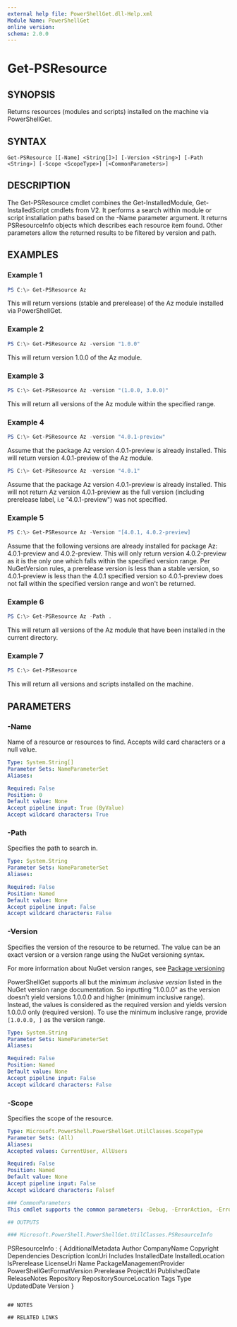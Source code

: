 ```yaml
---
external help file: PowerShellGet.dll-Help.xml
Module Name: PowerShellGet
online version:
schema: 2.0.0
---
```


# Get-PSResource

## SYNOPSIS
Returns resources (modules and scripts) installed on the machine via PowerShellGet.

## SYNTAX

```
Get-PSResource [[-Name] <String[]>] [-Version <String>] [-Path <String>] [-Scope <ScopeType>] [<CommonParameters>]
```

## DESCRIPTION
The Get-PSResource cmdlet combines the Get-InstalledModule, Get-InstalledScript cmdlets from V2. It performs a search within module or script installation paths based on the -Name parameter argument. It returns PSResourceInfo objects which describes each resource item found. Other parameters allow the returned results to be filtered by version and path.

## EXAMPLES

### Example 1
```powershell
PS C:\> Get-PSResource Az
```

This will return versions (stable and prerelease) of the Az module installed via PowerShellGet.

### Example 2
```powershell
PS C:\> Get-PSResource Az -version "1.0.0"
```

This will return version 1.0.0 of the Az module.

### Example 3
```powershell
PS C:\> Get-PSResource Az -version "(1.0.0, 3.0.0)"
```

This will return all versions of the Az module within the specified range.

### Example 4
```powershell
PS C:\> Get-PSResource Az -version "4.0.1-preview"
```

Assume that the package Az version 4.0.1-preview is already installed. This will return version 4.0.1-preview of the Az module.

```powershell
PS C:\> Get-PSResource Az -version "4.0.1"
```
Assume that the package Az version 4.0.1-preview is already installed. This will not return Az version 4.0.1-preview as the full version (including prerelease label, i.e "4.0.1-preview") was not specified.

### Example 5
```powershell
PS C:\> Get-PSResource Az -Version "[4.0.1, 4.0.2-preview]
```

Assume that the following versions are already installed for package Az: 4.0.1-preview and 4.0.2-preview. This will only return version 4.0.2-preview as it is the only one which falls within the specified version range. Per NuGetVersion rules, a prerelease version is less than a stable version, so 4.0.1-preview is less than the 4.0.1 specified version so 4.0.1-preview does not fall within the specified version range and won't be returned.


### Example 6
```powershell
PS C:\> Get-PSResource Az -Path .
```

This will return all versions of the Az module that have been installed in the current directory.

### Example 7
```powershell
PS C:\> Get-PSResource
```

This will return all versions and scripts installed on the machine.

## PARAMETERS

### -Name
Name of a resource or resources to find. Accepts wild card characters or a null value.

```yaml
Type: System.String[]
Parameter Sets: NameParameterSet
Aliases:

Required: False
Position: 0
Default value: None
Accept pipeline input: True (ByValue)
Accept wildcard characters: True
```

### -Path
Specifies the path to search in.

```yaml
Type: System.String
Parameter Sets: NameParameterSet
Aliases:

Required: False
Position: Named
Default value: None
Accept pipeline input: False
Accept wildcard characters: False
```

### -Version
Specifies the version of the resource to be returned. The value can be an exact version or a version
range using the NuGet versioning syntax.

For more information about NuGet version ranges, see [Package versioning](/nuget/concepts/package-versioning#version-ranges)

PowerShellGet supports all but the _minimum inclusive version_ listed in the NuGet version range
documentation. So inputting "1.0.0.0" as the version doesn't yield versions 1.0.0.0 and higher
(minimum inclusive range). Instead, the values is considered as the required version and yields 
version 1.0.0.0 only (required version). To use the minimum inclusive range, provide `[1.0.0.0, ]` as 
the version range.

```yaml
Type: System.String
Parameter Sets: NameParameterSet
Aliases:

Required: False
Position: Named
Default value: None
Accept pipeline input: False
Accept wildcard characters: False
```
### -Scope
Specifies the scope of the resource.

```yaml
Type: Microsoft.PowerShell.PowerShellGet.UtilClasses.ScopeType
Parameter Sets: (All)
Aliases:
Accepted values: CurrentUser, AllUsers

Required: False
Position: Named
Default value: None
Accept pipeline input: False
Accept wildcard characters: Falsef

### CommonParameters
This cmdlet supports the common parameters: -Debug, -ErrorAction, -ErrorVariable, -InformationAction, -InformationVariable, -OutVariable, -OutBuffer, -PipelineVariable, -Verbose, -WarningAction, and -WarningVariable. For more information, see [about_CommonParameters](https://go.microsoft.com/fwlink/?LinkID=113216).

## OUTPUTS

### Microsoft.PowerShell.PowerShellGet.UtilClasses.PSResourceInfo
```
PSResourceInfo : {
    AdditionalMetadata
    Author
    CompanyName
    Copyright
    Dependencies
    Description
    IconUri
    Includes
    InstalledDate
    InstalledLocation
    IsPrerelease
    LicenseUri
    Name
    PackageManagementProvider
    PowerShellGetFormatVersion
    Prerelease
    ProjectUri
    PublishedDate
    ReleaseNotes
    Repository
    RepositorySourceLocation
    Tags
    Type
    UpdatedDate
    Version
}
```

## NOTES

## RELATED LINKS
